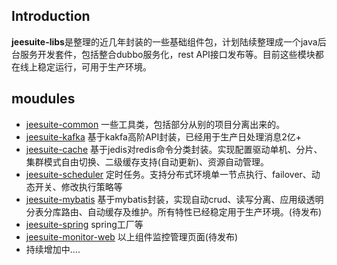 ## Introduction
**jeesuite-libs**是整理的近几年封装的一些基础组件包，计划陆续整理成一个java后台服务开发套件，包括整合dubbo服务化，rest API接口发布等。目前这些模块都在线上稳定运行，可用于生产环境。


## moudules
* [jeesuite-common](http://git.oschina.net/vakinge/jeesuite-libs/wikis/jeesuite-common) 一些工具类，包括部分从别的项目分离出来的。
* [jeesuite-kafka](http://git.oschina.net/vakinge/jeesuite-libs/wikis/jeesuite-kafka) 基于kakfa高阶API封装，已经用于生产日处理消息2亿+
* [jeesuite-cache](http://git.oschina.net/vakinge/jeesuite-libs/wikis/jeesuite-cache) 基于jedis对redis命令分类封装。实现配置驱动单机、分片、集群模式自由切换、二级缓存支持(自动更新)、资源自动管理。
* [jeesuite-scheduler](http://git.oschina.net/vakinge/jeesuite-libs/wikis/jeesuite-scheduler) 定时任务。支持分布式环境单一节点执行、failover、动态开关、修改执行策略等
* [jeesuite-mybatis](http://git.oschina.net/vakinge/jeesuite-libs/wikis/jeesuite-mybatis) 基于mybatis封装，实现自动crud、读写分离、应用级透明分表分库路由、自动缓存及维护。所有特性已经稳定用于生产环境。(待发布)
* [jeesuite-spring](http://git.oschina.net/vakinge/jeesuite-libs/wikis/jeesuite-spring) spring工厂等
* [jeesuite-monitor-web](http://git.oschina.net/vakinge/jeesuite-libs/wikis/jeesuite-monitor-web) 以上组件监控管理页面(待发布)
* 持续增加中....